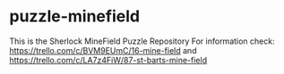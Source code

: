 puzzle-minefield
================

This is the Sherlock MineField Puzzle Repository
For information check:
https://trello.com/c/BVM9EUmC/16-mine-field
and
https://trello.com/c/LA7z4FiW/87-st-barts-mine-field